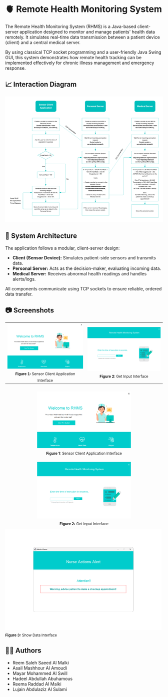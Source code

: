# 🫀 Remote Health Monitoring System
The Remote Health Monitoring System (RHMS) is a Java-based client-server application designed to monitor and manage patients' health data remotely. It simulates real-time data transmission between a patient device (client) and a central medical server.

By using classical TCP socket programming and a user-friendly Java Swing GUI, this system demonstrates how remote health tracking can be implemented effectively for chronic illness management and emergency response.

## 📈 Interaction Diagram

<div align="center">
  <picture>
    <source srcset="Repository_Assets/Interaction_Diagram_Dark.png" media="(prefers-color-scheme: dark)">
    <source srcset="Repository_Assets/Interaction_Diagram_Light.png" media="(prefers-color-scheme: light)">
    <img src="Repository_Assets/Interaction_Diagram_Light.png" alt="Interaction Diagram" width="900px">
  </picture>
</div>

## 🧠 System Architecture

The application follows a modular, client-server design:

- **Client (Sensor Device):** Simulates patient-side sensors and transmits data.
- **Personal Server:** Acts as the decision-maker, evaluating incoming data.
- **Medical Server:** Receives abnormal health readings and handles alerts/logs.

All components communicate using TCP sockets to ensure reliable, ordered data transfer.

## 📷 Screenshots

<div align="center">
  <table style="border: none;">
    <tr>
      <td align="center" style="border: none;">
        <img src="Repository_Assets/Sensor_Client_Application_Interface.png" width="500"/><br/>
        <sub><b>Figure 1:</b> Sensor Client Application Interface</sub>
      </td>
      <td align="center" style="border: none;">
        <img src="Repository_Assets/Get_Input_Interface.png" width="500"/><br/>
        <sub><b>Figure 2:</b> Get Input Interface</sub>
      </td>
    </tr>
  </table>
</div>

<div align="center">
  <div style="display: inline-block; text-align: center; margin: 10px;">
    <img src="Repository_Assets/Sensor_Client_Application_Interface.png" width="300"/><br/>
    <sub><b>Figure 1:</b> Sensor Client Application Interface</sub>
  </div>
  <div style="display: inline-block; text-align: center; margin: 10px;">
    <img src="Repository_Assets/Get_Input_Interface.png" width="300"/><br/>
    <sub><b>Figure 2:</b> Get Input Interface</sub>
  </div>
</div>




<img src="Repository_Assets/Show_Data_Interface.png" alt="Show Data Interface" width="500"/>
<sub><b>Figure 3:</b> Show Data Interface</sub>


## 👨‍💻 Authors
- Reem Saleh Saeed Al Malki
- Asail Mashhour Al Amoudi
- Mayar Mohammed Al Swill
- Hadeel Abdullah Abuhamous
- Reema Raddad Al Malki
- Lujain Abdulaziz Al Sulami 
